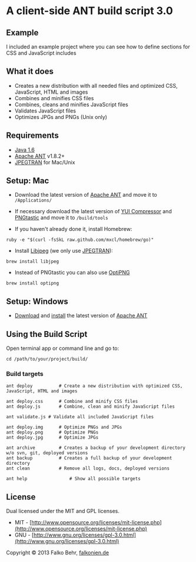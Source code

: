 # A client-side ANT build script 3.0


## Example

I included an example project where you can see how to define sections for CSS and JavaScript includes


## What it does

- Creates a new distribution with all needed files and optimized CSS, JavaScript, HTML and images
- Combines and minifies CSS files
- Combines, cleans and minifies JavaScript files
- Validates JavaScript files
- Optimizes JPGs and PNGs (Unix only)


## Requirements

- [Java 1.6](http://www.oracle.com/technetwork/java/javase/downloads/index.html)
- [Apache ANT](http://ant.apache.org/bindownload.cgi]) v1.8.2+
- [JPEGTRAN](http://www.phpied.com/installing-jpegtran-mac-unix-linux/) for Mac/Unix


## Setup: Mac

- Download the latest version of [Apache ANT](http://ant.apache.org/bindownload.cgi]) and move it to `/Applications/`
- If necessary download the latest version of [YUI Compressor](http://yuilibrary.com/download/#yuicompressor) and [PNGtastic](http://code.google.com/p/pngtastic/downloads/list) and move it to `/build/tools`

- If you haven't already done it, install Homebrew:

```
ruby -e "$(curl -fsSkL raw.github.com/mxcl/homebrew/go)"
```
- Install [Libjpeg](http://arcoleo.org/dsawiki/Wiki.jsp?page=How%20to%20Install%20Libjpeg%20on%20Mac) (we only use [JPEGTRAN](http://www.phpied.com/installing-jpegtran-mac-unix-linux/)):

```
brew install libjpeg
```

- Instead of PNGtastic you can also use [OptiPNG](http://optipng.sourceforge.net/)

```
brew install optipng
```


## Setup: Windows

- [Download](http://ant.apache.org/manual/install.html) and [install](http://www.nczonline.net/blog/2012/04/12/how-to-install-apache-ant-on-windows/) the latest version of [Apache ANT](http://ant.apache.org/manual/install.html)


## Using the Build Script

Open terminal app or command line and go to:

```
cd /path/to/your/project/build/
```



### Build targets

```
ant deploy  		# Create a new distribution with optimized CSS, JavaScript, HTML and images

ant deploy.css		# Combine and minify CSS files
ant deploy.js		# Combine, clean and minify JavaScript files

ant validate.js	# Validate all included JavaScript files

ant deploy.img		# Optimize PNGs and JPGs
ant deploy.png		# Optimize PNGs
ant deploy.jpg		# Optimize JPGs

ant archive			# Creates a backup of your development directory w/o svn, git, deployed versions
ant backup			# Creates a full backup of your development directory
ant clean			# Remove all logs, docs, deployed versions

ant help				# Show all possible targets
```


## License
Dual licensed under the MIT and GPL licenses.

- MIT - [http://www.opensource.org/licenses/mit-license.php](http://www.opensource.org/licenses/mit-license.php)
- GNU - [http://www.gnu.org/licenses/gpl-3.0.html](http://www.gnu.org/licenses/gpl-3.0.html)


Copyright © 2013 Falko Behr, [falkonien.de](http://falkonien.de)